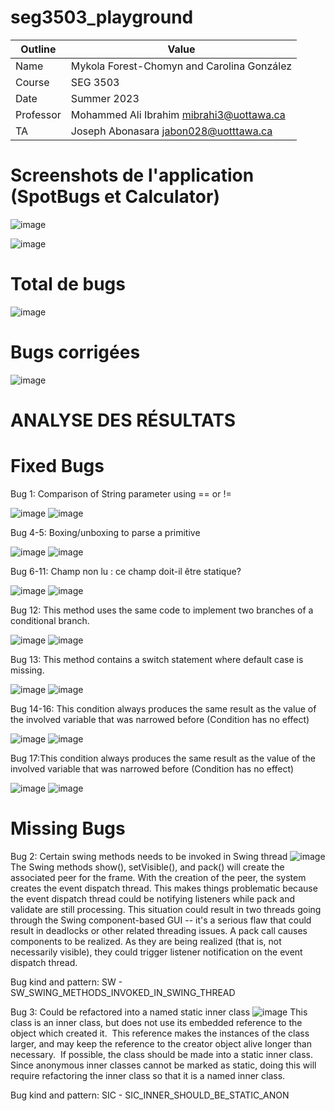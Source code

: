# seg3503_playground

| Outline | Value |
| --- | ---- |
| Name | Mykola Forest-Chomyn and Carolina González |
| Course | SEG 3503 |
| Date | Summer 2023 |
| Professor | Mohammed Ali Ibrahim mibrahi3@uottawa.ca|
| TA | Joseph Abonasara jabon028@uotttawa.ca  |


# Screenshots de l'application (SpotBugs et Calculator)
![image](https://github.com/mykolafc/seg3503_playground/assets/90726597/51bf8286-a9fd-457f-b298-da1fecd70e5a)

![image](https://github.com/mykolafc/seg3503_playground/assets/90726597/2f035e8a-30ab-4bf4-ae4c-4346c764daff)

# Total de bugs
![image](https://github.com/mykolafc/seg3503_playground/assets/90726597/db7f9d7b-ed15-4cd6-8184-d4eb9fb0c300)

# Bugs corrigées 
![image](https://github.com/mykolafc/seg3503_playground/assets/90726597/ffc01bfd-bb0d-4e74-8888-d6f95baea11f)

# ANALYSE DES RÉSULTATS

# Fixed Bugs
Bug 1: Comparison of String parameter using == or !=

![image](https://github.com/mykolafc/seg3503_playground/assets/90726597/c9cf0b23-ba05-4c53-951f-35d9faef5927)
![image](https://github.com/mykolafc/seg3503_playground/assets/90726597/971f03f5-9a5f-4b57-a499-a1e927fbe039)
 

Bug 4-5: Boxing/unboxing to parse a primitive

![image](https://github.com/mykolafc/seg3503_playground/assets/90726597/3168da78-741a-4940-ba9b-278fc05af24c)
![image](https://github.com/mykolafc/seg3503_playground/assets/90726597/37b852d6-9ea1-4253-b478-a4e2f2e415f5)


Bug 6-11: Champ non lu : ce champ doit-il être statique?

![image](https://github.com/mykolafc/seg3503_playground/assets/90726597/35499904-615f-4f27-98b9-c8088c720542)
![image](https://github.com/mykolafc/seg3503_playground/assets/90726597/541b7417-6c66-437c-bab1-3ee69add66b5)

Bug 12: This method uses the same code to implement two branches of a conditional branch.

![image](https://github.com/mykolafc/seg3503_playground/assets/90726597/7c35860b-43f5-499f-bc32-fe201e93ab63)
![image](https://github.com/mykolafc/seg3503_playground/assets/90726597/c4b0bb9e-a3ee-4654-a45d-3809d83c8fd6)

Bug 13: This method contains a switch statement where default case is missing.

![image](https://github.com/mykolafc/seg3503_playground/assets/90726597/ef75241e-0c54-4745-9370-72a146dbd670)
![image](https://github.com/mykolafc/seg3503_playground/assets/90726597/e782332c-dfa7-449d-9f63-943f4d4ace5c)

Bug 14-16: This condition always produces the same result as the value of the involved variable that was narrowed before (Condition has no effect)

![image](https://github.com/mykolafc/seg3503_playground/assets/90726597/b2dc8f93-ab2b-45b0-8b3a-b348250072fe)
![image](https://github.com/mykolafc/seg3503_playground/assets/90726597/a43a7055-e817-480a-8b90-a6a4ec7de9d2)

Bug 17:This condition always produces the same result as the value of the involved variable that was narrowed before (Condition has no effect)

![image](https://github.com/mykolafc/seg3503_playground/assets/90726597/cbc3637a-7b93-43fb-8441-140558d0d455)
![image](https://github.com/mykolafc/seg3503_playground/assets/90726597/bea95f46-2356-456f-a4b4-27105d5105f0)


# Missing Bugs
Bug 2: Certain swing methods needs to be invoked in Swing thread
![image](https://github.com/mykolafc/seg3503_playground/assets/90726597/1d990353-e0e2-419f-97e9-325733d7fa1a)
 The Swing methods show(), setVisible(), and pack() will create the associated peer for the frame. With the creation of the peer, the system creates the event dispatch thread. This makes things problematic because the event dispatch thread could be notifying listeners while pack and validate are still processing. This situation could result in two threads going through the Swing component-based GUI -- it's a serious flaw that could result in deadlocks or other related threading issues. A pack call causes components to be realized. As they are being realized (that is, not necessarily visible), they could trigger listener notification on the event dispatch thread.
 
Bug kind and pattern: SW - SW_SWING_METHODS_INVOKED_IN_SWING_THREAD

Bug 3: Could be refactored into a named static inner class
![image](https://github.com/mykolafc/seg3503_playground/assets/90726597/1911fe30-f1ad-4622-9a14-a17ddfefc003)
This class is an inner class, but does not use its embedded reference to the object which created it.  This reference makes the instances of the class larger, and may keep the reference to the creator object alive longer than necessary.  If possible, the class should be made into a static inner class. Since anonymous inner classes cannot be marked as static, doing this will require refactoring the inner class so that it is a named inner class.

Bug kind and pattern: SIC - SIC_INNER_SHOULD_BE_STATIC_ANON
